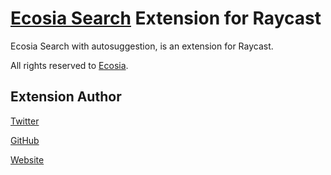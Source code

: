 # [Ecosia Search](ecosia.org) Extension for Raycast

Ecosia Search with autosuggestion, is an extension for Raycast.

All rights reserved to [Ecosia](ecosia.org).

  

## Extension Author

[Twitter](https://twitter.com/MarianoCocirio)

[GitHub](https://github.com/MFCo)

[Website](https://mcocirio.com)